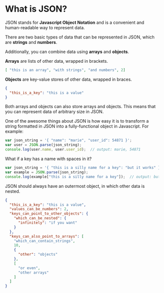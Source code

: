 # What is JSON?

JSON stands for **Javascript Object Notation** and is a convenient and human-readable way to represent data.

There are two basic types of data that can be represented in JSON, which are **strings** and **numbers**.

Additionally, you can combine data using **arrays** and **objects**.

**Arrays** are lists of other data, wrapped in brackets.
```json
[ "this is an array", "with strings", "and numbers", 2]
```

**Objects** are key-value stores of other data, wrapped in braces.
```json
{
  "this_is_a_key": "this is a value"
}
```

Both arrays and objects can also store arrays and objects. This means that you can represent data of arbitrary size in JSON.

One of the awesome things about JSON is how easy it is to transform a string formatted in JSON into a fully-functional object in Javascript. For example:

```javascript
var json_string = '{ "name": "marie", "user_id": 54871 }';
var user = JSON.parse(json_string);
console.log(user.name, user.user_id);  // output: marie, 54871
```

What if a key has a name with spaces in it?

```javascript
var json_string = '{ "this is a silly name for a key": "but it works" }';
var example = JSON.parse(json_string);
console.log(example["this is a silly name for a key"]);  // output: but it works
```

JSON should always have an outermost object, in which other data is nested.

```json
{
  "this_is_a_key": "this is a value",
  "values_can_be_numbers": 2,
  "keys_can_point_to_other_objects": {
    "which_can_be_nested": {
      "infinitely": "if you want"
    }
  },
  "keys_can_also_point_to_arrays": [
    "which_can_contain_strings",
    10,
    {
      "other": "objects"
    },
    [
      "or even",
      "other arrays"
    ]
  ]
}
```
